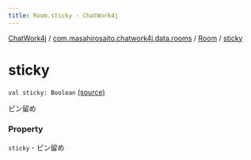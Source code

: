 ```yaml
---
title: Room.sticky - ChatWork4j
---
```


[ChatWork4j](../../index.md) / [com.masahirosaito.chatwork4j.data.rooms](../index.md) / [Room](index.md) / [sticky](.)

# sticky

`val sticky: Boolean` [(source)](https://github.com/MasahiroSaito/ChatWork4j/tree/master/src/main/kotlin/com/masahirosaito/chatwork4j/data/rooms/Room.kt#L26)

ピン留め

### Property

`sticky` - ピン留め